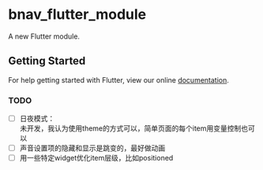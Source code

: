 # bnav_flutter_module

A new Flutter module.

## Getting Started

For help getting started with Flutter, view our online
[documentation](https://flutter.dev/).

### TODO
- [ ] 日夜模式：  
未开发，我认为使用theme的方式可以，简单页面的每个item用变量控制也可以
- [ ] 声音设置项的隐藏和显示是跳变的，最好做动画
- [ ] 用一些特定widget优化item层级，比如positioned
